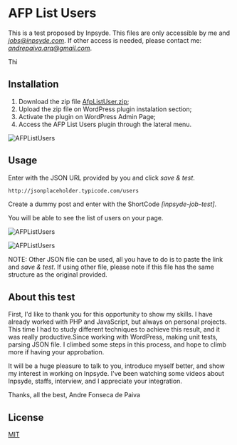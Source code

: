 # AFP List Users

This is a test proposed by Inpsyde. This files are only accessible by me and *jobs@inpsyde.com*. If other access is needed, please contact me: *andrepaiva.arq@gmail.com*.

Thi

## Installation

1) Download the zip file [AfpListUser.zip](http://www.ensaios3d.com/AfpListUser.zip);
2) Upload the zip file on WordPress plugin instalation section;
3) Activate the plugin on WordPress Admin Page;
4) Access the AFP List Users plugin through the lateral menu.

![AFPListUsers](http://www.ensaios3d.com/inpsyde1.gif)

## Usage

Enter with the JSON URL provided by you and click *save & test*.

```bash
http://jsonplaceholder.typicode.com/users
```
Create a dummy post and enter with the ShortCode *[inpsyde-job-test]*.

You will be able to see the list of users on your page.

![AFPListUsers](http://www.ensaios3d.com/inpsyde2.gif)

![AFPListUsers](http://www.ensaios3d.com/inpsyde3.gif)

NOTE: Other JSON file can be used, all you have to do is to paste the link and *save & test*. If using other file, please note if this file has the same structure as the original provided.

## About this test
First, I'd like to thank you for this opportunity to show my skills. I have already worked with PHP and JavaScript, but always on personal projects. This time I had to study different techniques to achieve this result, and it was really productive.Since working with WordPress, making unit tests, parsing JSON file. I climbed some steps in this process, and hope to climb more if having your approbation.

It will be a huge pleasure to talk to you, introduce myself better, and show my interest in working on Inpsyde. I've been watching some videos about Inpsyde, staffs, interview, and I appreciate your integration.

Thanks, all the best,
Andre Fonseca de Paiva

## License
[MIT](https://choosealicense.com/licenses/mit/)
